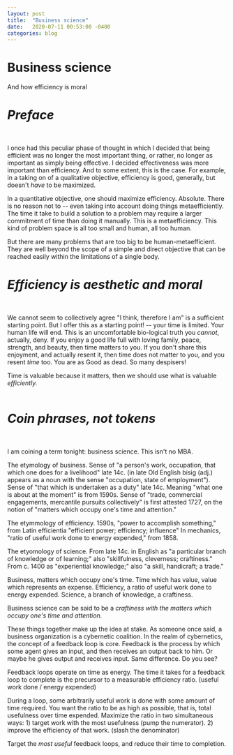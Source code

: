 ```yaml
---
layout: post
title:  "Business science"
date:   2020-07-11 00:53:00 -0400
categories: blog
---
```

# Business science 
And how efficiency is moral
&nbsp;
&nbsp;
&nbsp;

# *Preface*
&nbsp;

I once had this peculiar phase of thought in which I decided that being efficient was no longer the most important thing, or rather,
no longer as important as simply being effective. I decided effectiveness was more important than efficiency. And to some extent,
this is the case. For example, in a taking on of a qualitative objective, efficiency is good, generally, but doesn't *have* to be maximized.
&nbsp;

In a quantitative objective, one should maximize efficiency. Absolute. There is no reason not to -- even taking into account doing things metaefficiently. The time it take
to build a solution to a problem may require a larger commitment of time than doing it manually. This is a metaefficiency. 
This kind of problem space is all too small and human, all too human.
&nbsp;

But there are many problems that are too big to be human-metaefficient. They are well beyond the scope of a simple and direct objective that can be
reached easily within the limitations of a single body. 
&nbsp;

# *Efficiency is aesthetic and moral*
&nbsp;

We cannot seem to collectively agree "I think, therefore I am" is a sufficient starting point. But I offer this as a starting point! -- your time is limited.
Your human life will end. This is an uncomfortable bio-logical truth you *cannot*, actually, deny. If you enjoy a good life full with loving family, peace, strength, and beauty,
then time matters to you. If you don't share this enjoyment, and actually resent it, then time does not matter to you, and you resent *time* too. You are as Good as dead. So many despisers!
&nbsp;

Time is valuable because it matters, then we should use what is valuable *efficiently.*   
&nbsp;


# *Coin phrases, not tokens*
&nbsp;

I am coining a term tonight: business science. This isn't no MBA.
&nbsp;

The etymology of business. Sense of "a person's work, occupation, that which one does for a livelihood" late 14c. (in late Old English bisig (adj.) appears as a noun with the sense "occupation, state of employment"). Sense of "that which is undertaken as a duty" late 14c. Meaning "what one is about at the moment" is from 1590s. Sense of "trade, commercial engagements, mercantile pursuits collectively" is first attested 1727, on the notion of "matters which occupy one's time and attention."
&nbsp;

The etymmology of efficiency. 1590s, "power to accomplish something," from Latin efficientia "efficient power; efficiency; influence" In mechanics, "ratio of useful work done to energy expended," from 1858.
&nbsp;

The etyomology of science. From late 14c. in English as "a particular branch of knowledge or of learning;" also "skillfulness, cleverness; craftiness." From c. 1400 as "experiential knowledge;" also "a skill, handicraft; a trade." 
&nbsp;

Business, matters which occupy one's time. Time which has value, value which represents an expense. Efficiency, a ratio of useful work done to energy expended. Science, a branch of knowledge, a craftiness.
&nbsp;

Business science can be said to be a *craftiness with the matters which occupy one's time and attention.* 
&nbsp;

These things together make up the idea at stake. As someone once said, a business organization is a cybernetic coalition.
In the realm of cybernetics, the concept of a feedback loop is core. Feedback is the process by which some agent gives an input,
and then receives an output back to him. Or maybe he gives output and receives input. Same difference. Do you see?
&nbsp;

Feedback loops operate on time as energy. The time it takes for a feedback loop to complete is the precursor to a measurable efficiency ratio. (useful work done / energy expended)
&nbsp;

During a loop, some arbitrarily useful work is done with some amount of time required. You want the ratio to be as high as possible, that is,
total usefulness over time expended. Maximize the ratio in two simultaneous ways: 1) target work with the most usefulness (pump the numerator). 2) improve the efficiency of that work. (slash the denominator) 
&nbsp; 

Target the *most useful* feedback loops, and reduce their time to completion.
&nbsp;

 
